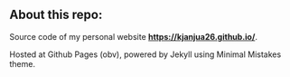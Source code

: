 ## About this repo:

Source code of my personal website **https://kjanjua26.github.io/**.

Hosted at Github Pages (obv), powered by Jekyll using Minimal Mistakes theme.

